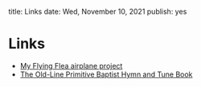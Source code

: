 title: Links
date: Wed, November 10, 2021
publish: yes
<!-- Post Markdown begins here -->
Links
======================================================================

 - [My Flying Flea airplane project](http://pou-du-ciel.net)
 - [The Old-Line Primitive Baptist Hymn and Tune Book](http://olpbhtb.com)
